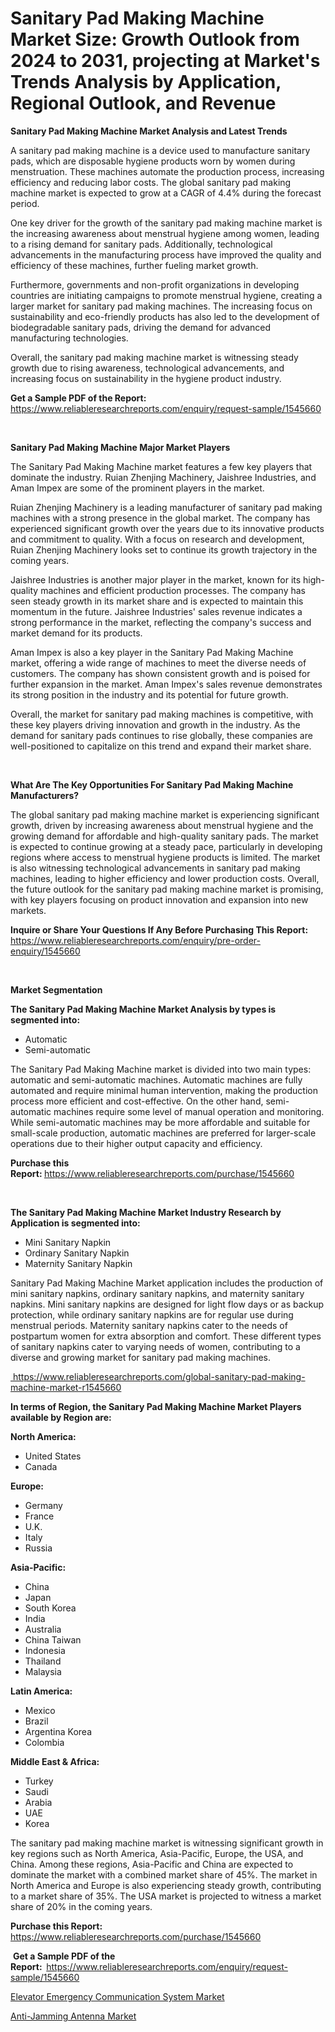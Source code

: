 <p><h1>Sanitary Pad Making Machine Market Size: Growth Outlook from 2024 to 2031, projecting at Market's Trends Analysis by Application, Regional Outlook, and Revenue</h1></p><p><strong>Sanitary Pad Making Machine Market Analysis and Latest Trends</strong></p>
<p><p>A sanitary pad making machine is a device used to manufacture sanitary pads, which are disposable hygiene products worn by women during menstruation. These machines automate the production process, increasing efficiency and reducing labor costs. The global sanitary pad making machine market is expected to grow at a CAGR of 4.4% during the forecast period.</p><p>One key driver for the growth of the sanitary pad making machine market is the increasing awareness about menstrual hygiene among women, leading to a rising demand for sanitary pads. Additionally, technological advancements in the manufacturing process have improved the quality and efficiency of these machines, further fueling market growth.</p><p>Furthermore, governments and non-profit organizations in developing countries are initiating campaigns to promote menstrual hygiene, creating a larger market for sanitary pad making machines. The increasing focus on sustainability and eco-friendly products has also led to the development of biodegradable sanitary pads, driving the demand for advanced manufacturing technologies.</p><p>Overall, the sanitary pad making machine market is witnessing steady growth due to rising awareness, technological advancements, and increasing focus on sustainability in the hygiene product industry.</p></p>
<p><strong>Get a Sample PDF of the Report:&nbsp;</strong> <a href="https://www.reliableresearchreports.com/enquiry/request-sample/1545660">https://www.reliableresearchreports.com/enquiry/request-sample/1545660</a></p>
<p>&nbsp;</p>
<p><strong>Sanitary Pad Making Machine Major Market Players</strong></p>
<p><p>The Sanitary Pad Making Machine market features a few key players that dominate the industry. Ruian Zhenjing Machinery, Jaishree Industries, and Aman Impex are some of the prominent players in the market. </p><p>Ruian Zhenjing Machinery is a leading manufacturer of sanitary pad making machines with a strong presence in the global market. The company has experienced significant growth over the years due to its innovative products and commitment to quality. With a focus on research and development, Ruian Zhenjing Machinery looks set to continue its growth trajectory in the coming years.</p><p>Jaishree Industries is another major player in the market, known for its high-quality machines and efficient production processes. The company has seen steady growth in its market share and is expected to maintain this momentum in the future. Jaishree Industries' sales revenue indicates a strong performance in the market, reflecting the company's success and market demand for its products.</p><p>Aman Impex is also a key player in the Sanitary Pad Making Machine market, offering a wide range of machines to meet the diverse needs of customers. The company has shown consistent growth and is poised for further expansion in the market. Aman Impex's sales revenue demonstrates its strong position in the industry and its potential for future growth.</p><p>Overall, the market for sanitary pad making machines is competitive, with these key players driving innovation and growth in the industry. As the demand for sanitary pads continues to rise globally, these companies are well-positioned to capitalize on this trend and expand their market share.</p></p>
<p>&nbsp;</p>
<p><strong>What Are The Key Opportunities For Sanitary Pad Making Machine Manufacturers?</strong></p>
<p><p>The global sanitary pad making machine market is experiencing significant growth, driven by increasing awareness about menstrual hygiene and the growing demand for affordable and high-quality sanitary pads. The market is expected to continue growing at a steady pace, particularly in developing regions where access to menstrual hygiene products is limited. The market is also witnessing technological advancements in sanitary pad making machines, leading to higher efficiency and lower production costs. Overall, the future outlook for the sanitary pad making machine market is promising, with key players focusing on product innovation and expansion into new markets.</p></p>
<p><strong>Inquire or Share Your Questions If Any Before Purchasing This Report:</strong> <a href="https://www.reliableresearchreports.com/enquiry/pre-order-enquiry/1545660">https://www.reliableresearchreports.com/enquiry/pre-order-enquiry/1545660</a></p>
<p>&nbsp;</p>
<p><strong>Market Segmentation</strong></p>
<p><strong>The Sanitary Pad Making Machine Market Analysis by types is segmented into:</strong></p>
<p><ul><li>Automatic</li><li>Semi-automatic</li></ul></p>
<p><p>The Sanitary Pad Making Machine market is divided into two main types: automatic and semi-automatic machines. Automatic machines are fully automated and require minimal human intervention, making the production process more efficient and cost-effective. On the other hand, semi-automatic machines require some level of manual operation and monitoring. While semi-automatic machines may be more affordable and suitable for small-scale production, automatic machines are preferred for larger-scale operations due to their higher output capacity and efficiency.</p></p>
<p><strong>Purchase this Report:&nbsp;</strong><a href="https://www.reliableresearchreports.com/purchase/1545660">https://www.reliableresearchreports.com/purchase/1545660</a></p>
<p>&nbsp;</p>
<p><strong>The Sanitary Pad Making Machine Market Industry Research by Application is segmented into:</strong></p>
<p><ul><li>Mini Sanitary Napkin</li><li>Ordinary Sanitary Napkin</li><li>Maternity Sanitary Napkin</li></ul></p>
<p><p>Sanitary Pad Making Machine Market application includes the production of mini sanitary napkins, ordinary sanitary napkins, and maternity sanitary napkins. Mini sanitary napkins are designed for light flow days or as backup protection, while ordinary sanitary napkins are for regular use during menstrual periods. Maternity sanitary napkins cater to the needs of postpartum women for extra absorption and comfort. These different types of sanitary napkins cater to varying needs of women, contributing to a diverse and growing market for sanitary pad making machines.</p></p>
<p><a href="https://www.reliableresearchreports.com/global-sanitary-pad-making-machine-market-r1545660">&nbsp;https://www.reliableresearchreports.com/global-sanitary-pad-making-machine-market-r1545660</a></p>
<p><strong>In terms of Region, the Sanitary Pad Making Machine Market Players available by Region are:</strong></p>
<p>
    <p> <strong> North America: </strong>
        <ul>
            <li>United States</li>
            <li>Canada</li>
        </ul>
        </p> 
    <p> <strong> Europe: </strong>
        <ul>
            <li>Germany</li>
            <li>France</li>
            <li>U.K.</li>
            <li>Italy</li>
            <li>Russia</li>
        </ul>
        </p> 
    <p> <strong> Asia-Pacific: </strong>
        <ul>
            <li>China</li>
            <li>Japan</li>
            <li>South Korea</li>
            <li>India</li>
            <li>Australia</li>
            <li>China Taiwan</li>
            <li>Indonesia</li>
            <li>Thailand</li>
            <li>Malaysia</li>
        </ul>
        </p> 
    <p> <strong> Latin America: </strong>
        <ul>
            <li>Mexico</li>
            <li>Brazil</li>
            <li>Argentina Korea</li>
            <li>Colombia</li>
        </ul>
        </p> 
    <p> <strong> Middle East & Africa: </strong>
        <ul>
            <li>Turkey</li>
            <li>Saudi</li>
            <li>Arabia</li>
            <li>UAE</li>
            <li>Korea</li>
        </ul>
    </p>
    </p>
<p><p>The sanitary pad making machine market is witnessing significant growth in key regions such as North America, Asia-Pacific, Europe, the USA, and China. Among these regions, Asia-Pacific and China are expected to dominate the market with a combined market share of 45%. The market in North America and Europe is also experiencing steady growth, contributing to a market share of 35%. The USA market is projected to witness a market share of 20% in the coming years.</p></p>
<p><strong>Purchase this Report: </strong><a href="https://www.reliableresearchreports.com/purchase/1545660">https://www.reliableresearchreports.com/purchase/1545660</a></p>
<p>&nbsp;<strong>Get a Sample PDF of the Report:&nbsp;&nbsp;</strong><a href="https://www.reliableresearchreports.com/enquiry/request-sample/1545660">https://www.reliableresearchreports.com/enquiry/request-sample/1545660</a></p>
<p><strong></strong></p>
<p><p><a href="https://view.publitas.com/reportprime-1/elevator-emergency-communication-system-market-furnishes-information-on-market-share-market-trends-and-market-growth/">Elevator Emergency Communication System Market</a></p><p><a href="https://spotless-saver-8fd.notion.site/Anti-Jamming-Antenna-Market-The-Key-To-Successful-Business-Strategy-Forecast-Till-2031-c87d2f62eb334425adaf60b7722dfd8c">Anti-Jamming Antenna Market</a></p></p>